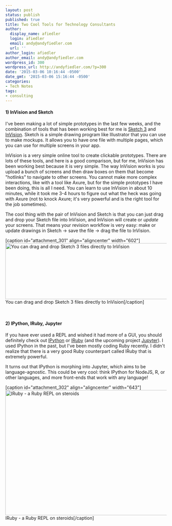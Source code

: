 ```yaml
---
layout: post
status: publish
published: true
title: Two Cool Tools for Technology Consultants
author:
  display_name: afiedler
  login: afiedler
  email: andy@andyfiedler.com
  url: ''
author_login: afiedler
author_email: andy@andyfiedler.com
wordpress_id: 300
wordpress_url: http://andyfiedler.com/?p=300
date: '2015-03-06 10:16:44 -0500'
date_gmt: '2015-03-06 15:16:44 -0500'
categories:
- Tech Notes
tags:
- consulting
---
```

<h4>1) InVision and Sketch</h4>
I've been making a lot of simple prototypes in the last few weeks, and the combination of tools that has been working best for me is <a href="http://bohemiancoding.com/sketch/" target="_blank">Sketch 3</a> and <a href="http://www.invisionapp.com/" target="_blank">InVision</a>. Sketch is a simple drawing program like Illustrator that you can use to make mockups. It allows you to have one file with multiple pages, which you can use for multiple screens in your app.

InVision is a very simple online tool to create clickable prototypes. There are lots of these tools, and here is a good comparison, but for me, InVision has been working best because it is very simple. The way InVision works is you upload a bunch of screens and then draw boxes on them that become "hotlinks" to navigate to other screens. You cannot make more complex interactions, like with a tool like Axure, but for the simple prototypes I have been doing, this is all I need. You can learn to use InVision in about 10 minutes, while it took me 3-4 hours to figure out what the heck was going with Axure (not to knock Axure; it's very powerful and is the right tool for the job sometimes).

The cool thing with the pair of InVision and Sketch is that you can just drag and drop your Sketch file into InVision, and InVision will create or <em>update</em> your screens. That means your revision workflow is very easy: make or update drawings in Sketch → save the file → drag the file to InVision.

[caption id="attachment_301" align="aligncenter" width="602"]<a href="http://andyfiedler.com/wp-content/uploads/2015/03/Screen-Shot-2015-03-06-at-10.10.32-AM.png"><img class="size-full wp-image-301" src="http://andyfiedler.com/wp-content/uploads/2015/03/Screen-Shot-2015-03-06-at-10.10.32-AM.png" alt="You can drag and drop Sketch 3 files directly to InVision" width="602" height="175" /></a> You can drag and drop Sketch 3 files directly to InVision[/caption]

&nbsp;
<h4>2) IPython, IRuby, Jupyter</h4>
If you have ever used a REPL and wished it had more of a GUI, you should definitely check out <a href="http://ipython.org/" target="_blank">IPython</a> or <a href="https://github.com/minad/iruby" target="_blank">IRuby</a> (and the upcoming project <a href="http://jupyter.org/" target="_blank">Jupyter</a>). I used IPython in the past, but I've been mostly coding Ruby recently. I didn't realize that there is a very good Ruby counterpart called IRuby that is extremely powerful.

It turns out that IPython is morphing into Jupyter, which aims to be language-agnostic. This could be very cool: think IPython for NodeJS, R, or other languages, and more front-ends that work with any language!

[caption id="attachment_302" align="aligncenter" width="643"]<a href="http://andyfiedler.com/wp-content/uploads/2015/03/Screen-Shot-2015-03-06-at-10.14.12-AM.png"><img class="size-full wp-image-302" src="http://andyfiedler.com/wp-content/uploads/2015/03/Screen-Shot-2015-03-06-at-10.14.12-AM.png" alt="IRuby - a Ruby REPL on steroids" width="643" height="391" /></a> IRuby - a Ruby REPL on steroids[/caption]

&nbsp;
